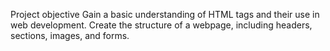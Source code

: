 Project objective
Gain a basic understanding of HTML tags and their use in web development.
Create the structure of a webpage, including headers, sections, images, and forms.
